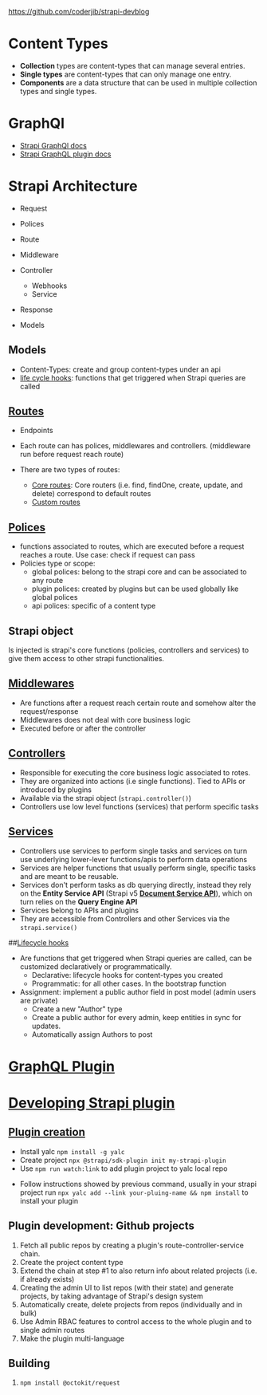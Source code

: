 https://github.com/coderjib/strapi-devblog

# Content Types

- **Collection** types are content-types that can manage several entries.
- **Single types** are content-types that can only manage one entry.
- **Components** are a data structure that can be used in multiple collection types and single types.

# GraphQl

- [Strapi GraphQl docs](https://docs.strapi.io/dev-docs/api/graphql)
- [Strapi GraphQL plugin docs](https://docs.strapi.io/dev-docs/plugins/graphql#registration)

# Strapi Architecture

- Request
- Polices
- Route
- Middleware
- Controller
  - Webhooks
  - Service
- Response

- Models

## Models

- Content-Types: create and group content-types under an api
- [life cycle hooks](https://docs.strapi.io/dev-docs/backend-customization/models#lifecycle-hooks): functions that get triggered when Strapi queries are called

## [Routes](https://docs.strapi.io/dev-docs/backend-customization/routes)

- Endpoints
- Each route can has polices, middlewares and controllers. (middleware run before request reach route)
- There are two types of routes:

  - [Core routes](https://docs.strapi.io/dev-docs/backend-customization/routes#configuring-core-routers): Core routers (i.e. find, findOne, create, update, and delete) correspond to default routes
  - [Custom routes](https://docs.strapi.io/dev-docs/backend-customization/routes#creating-custom-routers)

## [Polices](https://docs.strapi.io/dev-docs/backend-customization/policies)

- functions associated to routes, which are executed before a request reaches a route. Use case: check if request can pass
- Policies type or scope:
  - global polices: belong to the strapi core and can be associated to any route
  - plugin polices: created by plugins but can be used globally like global polices
  - api polices: specific of a content type

## Strapi object

Is injected is strapi's core functions (policies, controllers and services) to give them access to other strapi functionalities.

## [Middlewares](https://docs.strapi.io/dev-docs/backend-customization/routes#middlewares)

- Are functions after a request reach certain route and somehow alter the request/response
- Middlewares does not deal with core business logic
- Executed before or after the controller

## [Controllers](https://docs.strapi.io/dev-docs/backend-customization/controllers)

- Responsible for executing the core business logic associated to rotes.
- They are organized into actions (i.e single functions). Tied to APIs or introduced by plugins
- Available via the strapi object (`strapi.controller()`)
- Controllers use low level functions (services) that perform specific tasks

## [Services](https://docs.strapi.io/dev-docs/backend-customization/services)

- Controllers use services to perform single tasks and services on turn use underlying lower-lever functions/apis to perform data operations
- Services are helper functions that usually perform single, specific tasks and are meant to be reusable.
- Services don't perform tasks as db querying directly, instead they rely on the **Entity Service API** (Strapi v5 [**Document Service API**](https://docs.strapi.io/dev-docs/api/document-service)), which on turn relies on the **Query Engine API**
- Services belong to APIs and plugins
- They are accessible from Controllers and other Services via the `strapi.service()`

##[Lifecycle hooks](https://docs.strapi.io/dev-docs/backend-customization/models#lifecycle-hooks)

- Are functions that get triggered when Strapi queries are called, can be customized declaratively or programmatically.
  - Declarative: lifecycle hooks for content-types you created
  - Programmatic: for all other cases. In the bootstrap function
- Assignment: implement a public author field in post model (admin users are private)
  - Create a new "Author" type
  - Create a public author for every admin, keep entities in sync for updates.
  - Automatically assign Authors to post

# [GraphQL Plugin](https://docs.strapi.io/dev-docs/plugins/graphql)

# [Developing Strapi plugin](https://docs.strapi.io/dev-docs/plugins/developing-plugins)

## [Plugin creation](https://docs.strapi.io/dev-docs/plugins/development/create-a-plugin)

- Install yalc `npm install -g yalc`
- Create project `npx @strapi/sdk-plugin init my-strapi-plugin`
- Use `npm run watch:link` to add plugin project to yalc local repo
<!-- - install local plugin `npx yalc add --link your-pluing-name && npm install` -->
- Follow instructions showed by previous command, usually in your strapi project run `npx yalc add --link your-pluing-name && npm install` to install your plugin

## Plugin development: Github projects

1. Fetch all public repos by creating a plugin's route-controller-service chain.
2. Create the project content type
3. Extend the chain at step #1 to also return info about related projects (i.e. if already exists)
4. Creating the admin UI to list repos (with their state) and generate projects, by taking advantage of Strapi's design system
5. Automatically create, delete projects from repos (individually and in bulk)
6. Use Admin RBAC features to control access to the whole plugin and to single admin routes
7. Make the plugin multi-language

## Building

1. `npm install @octokit/request`
